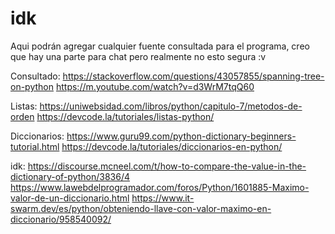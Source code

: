 # idk

Aqui podrán agregar cualquier fuente consultada para el programa, creo que hay una parte para chat pero realmente no esto segura :v

Consultado:
https://stackoverflow.com/questions/43057855/spanning-tree-on-python
https://m.youtube.com/watch?v=d3WrM7tqQ60

Listas:
https://uniwebsidad.com/libros/python/capitulo-7/metodos-de-orden
https://devcode.la/tutoriales/listas-python/

Diccionarios: 
https://www.guru99.com/python-dictionary-beginners-tutorial.html
https://devcode.la/tutoriales/diccionarios-en-python/


idk:
https://discourse.mcneel.com/t/how-to-compare-the-value-in-the-dictionary-of-python/3836/4
https://www.lawebdelprogramador.com/foros/Python/1601885-Maximo-valor-de-un-diccionario.html
https://www.it-swarm.dev/es/python/obteniendo-llave-con-valor-maximo-en-diccionario/958540092/
